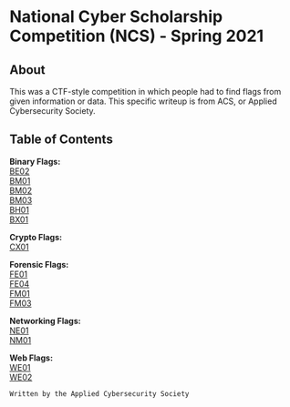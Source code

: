 # National Cyber Scholarship Competition (NCS) - Spring 2021

## About
This was a CTF-style competition in which people had to find flags from given information or data.
This specific writeup is from ACS, or Applied Cybersecurity Society.

## Table of Contents
**Binary Flags:**\
[BE02](./Binary/BE02.md)\
[BM01](./Binary/BM01.md)\
[BM02](./Binary/BM02.md)\
[BM03](./Binary/BM03.md)\
[BH01](./Binary/BH01.md)\
[BX01](./Binary/BX01.md)

**Crypto Flags:**\
[CX01](./Crypto/CX01.md)

**Forensic Flags:**\
[FE01](./Forensics/FE01.md)\
[FE04](./Forensics/FE04.md)\
[FM01](./Forensics/FM01.md)\
[FM03](./Forensics/FM03.md)


**Networking Flags:**\
[NE01](./Networking/NE01.md)\
[NM01](./Networking/NM01.md)

**Web Flags:**\
[WE01](./Web/WE01.md)\
[WE02](./Web/WE02.md)

```
Written by the Applied Cybersecurity Society
```
